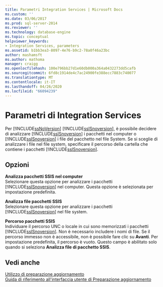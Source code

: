 ```yaml
---
title: Parametri Integration Services | Microsoft Docs
ms.custom: ''
ms.date: 03/06/2017
ms.prod: sql-server-2014
ms.reviewer: ''
ms.technology: database-engine
ms.topic: conceptual
helpviewer_keywords:
- Integration Services, parameters
ms.assetid: b1bb3ea3-8097-4e76-b9c2-78a0f46a23bc
author: mashamsft
ms.author: mathoma
manager: craigg
ms.openlocfilehash: 100e796bb27d1e60db000a364a0432273dd5cafb
ms.sourcegitcommit: 6fd8c1914de4c7ac24900fe388ecc7883c740077
ms.translationtype: MT
ms.contentlocale: it-IT
ms.lasthandoff: 04/26/2020
ms.locfileid: "66094239"
---
```

# <a name="integration-services-parameters"></a>Parametri di Integration Services
  Per [!INCLUDE[ssNoVersion](../../includes/ssnoversion-md.md)] [!INCLUDE[ssISnoversion](../../includes/ssisnoversion-md.md)], è possibile decidere di analizzare [!INCLUDE[ssISnoversion](../../includes/ssisnoversion-md.md)] i pacchetti nel computer o [!INCLUDE[ssISnoversion](../../includes/ssisnoversion-md.md)] i file del pacchetto nel file System. Se si sceglie di analizzare i file nel file system, specificare il percorso della cartella che contiene i pacchetti [!INCLUDE[ssISnoversion](../../includes/ssisnoversion-md.md)].  
  
## <a name="options"></a>Opzioni  
 **Analizza pacchetti SSIS nel computer**  
 Selezionare questa opzione per analizzare i pacchetti [!INCLUDE[ssISnoversion](../../includes/ssisnoversion-md.md)] nel computer. Questa opzione è selezionata per impostazione predefinita.  
  
 **Analizza file pacchetti SSIS**  
 Selezionare questa opzione per analizzare i pacchetti [!INCLUDE[ssISnoversion](../../includes/ssisnoversion-md.md)] nel file system.  
  
 **Percorso pacchetti SSIS**  
 Individuare il percorso UNC o locale in cui sono memorizzati i pacchetti [!INCLUDE[ssISnoversion](../../includes/ssisnoversion-md.md)]. Non è necessario includere i nomi di file. Se il percorso immesso non è accessibile, non è possibile fare clic su **Avanti**. Per impostazione predefinita, il percorso è vuoto. Questo campo è abilitato solo quando si seleziona **Analizza file di pacchetto SSIS**.  
  
## <a name="see-also"></a>Vedi anche  
 [Utilizzo di preparazione aggiornamento](../../../2014/sql-server/install/working-with-upgrade-advisor.md)   
 [Guida di riferimento all'interfaccia utente di Preparazione aggiornamento](../../../2014/sql-server/install/upgrade-advisor-user-interface-reference.md)  
  
  
